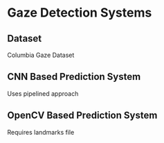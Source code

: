 # Gaze Detection Systems

## Dataset
Columbia Gaze Dataset

## CNN Based Prediction System
Uses pipelined approach

## OpenCV Based Prediction System
Requires landmarks file
